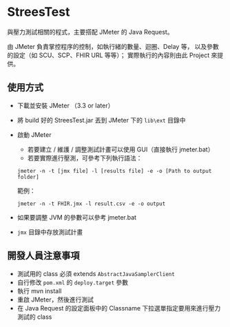 StreesTest
==========

與壓力測試相關的程式，主要搭配 JMeter 的 Java Request。

由 JMeter 負責掌控程序的控制，如執行緒的數量、迴圈、Delay 等，
以及參數的設定（如 SCU、SCP、FHIR URL 等等）；
實際執行的內容則由此 Project 來提供。


使用方式
----------

- 下載並安裝 JMeter （3.3 or later）
- 將 build 好的 StreesTest.jar 丟到 JMeter 下的 `lib\ext` 目錄中
- 啟動 JMeter
	- 若要建立 / 維護 / 調整測試計畫可以使用 GUI（直接執行 jmeter.bat）
	- 若要實際進行壓測，可參考下列執行語法：
	```
	jmeter -n -t [jmx file] -l [results file] -e -o [Path to output folder]
	```
	範例：
	```
	jmeter -n -t FHIR.jmx -l result.csv -e -o output
	```
	
- 如果要調整 JVM 的參數可以參考 jmeter.bat
- `jmx` 目錄中存放測試計畫


開發人員注意事項
--------------

- 測試用的 class 必須 extends `AbstractJavaSamplerClient`
- 自行修改 `pom.xml` 的 `deploy.target` 參數
- 執行 mvn install
- 重啟 JMeter，然後進行測試
- 在 Java Request 的設定面板中的 Classname 下拉選單指定要用來進行壓力測試的 class

